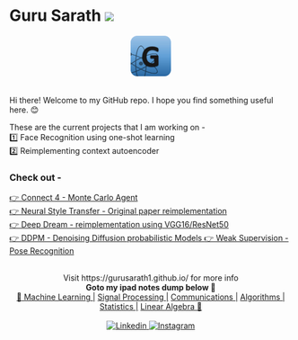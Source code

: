 # Guru Sarath  ![](https://komarev.com/ghpvc/?username=gurusarath1&style=flat-square&color=blueviolet&label=views)

<div align="center">
  <a href="https://www.linkedin.com/in/guru-sarath-t-4ab648131/">
    <img src="https://raw.githubusercontent.com/gurusarath1/gurusarath1/main/includes/images/GitHubLogo_G_anitmation.gif" alt="Guru Sarath T" width="72" height="72">
  </a>
</div>

<br>

Hi there!
Welcome to my GitHub repo. I hope you find something useful here. 😊

<div align="left">
  These are the current projects that I am working on -<br>
  1️⃣ Face Recognition using one-shot learning <br>
  2️⃣ Reimplementing context autoencoder <br>
</div>



### Check out -


<a href="https://github.com/gurusarath1/Connect_4_Game">👉 Connect 4 - Monte Carlo Agent</a> <br>
<a href="https://github.com/gurusarath1/Neural-Style-Transfer">👉 Neural Style Transfer - Original paper reimplementation</a> <br>
<a href="https://github.com/gurusarath1/Deep-Dream">👉 Deep Dream - reimplementation using VGG16/ResNet50</a> <br>
<a href="https://github.com/gurusarath1/Diffusion-Model-DDPM">👉 DDPM - Denoising Diffusion probabilistic Models </a> <be>
<a href="https://github.com/gurusarath1/Weak-supervision-action-estimation">👉 Weak Supervision - Pose Recognition </a> <br>


<br>
<div align="center">
  Visit https://gurusarath1.github.io/ for more info <br>
  <b> Goto my ipad notes dump below 📑 </b> <br>
  <a href="">🎈 Machine Learning |</a>
  <a href=""> Signal Processing |</a>
  <a href=""> Communications |</a>
  <a href="https://1drv.ms/b/s!AsoxHpt6IY_JpHnB1goA3O0_CORe?e=F0yCKh"> Algorithms |</a>
  <a href=""> Statistics |</a>
  <a href=""> Linear Algebra 🎈</a>
</div>



<br>
<div align="center">
  <a href="https://www.linkedin.com/in/gurusarath1/">
    <img
      alt="Linkedin"
      src="https://img.shields.io/badge/linkedin-0077B5?logo=linkedin&logoColor=white&style=for-the-badge"
    />
  </a>
<a href="https://www.instagram.com/gurusarath1/">
  <img
    alt="Instagram"
    src="https://img.shields.io/badge/Instagram-E4405F?logo=instagram&logoColor=white&style=for-the-badge"
  />
</a>
</div>




